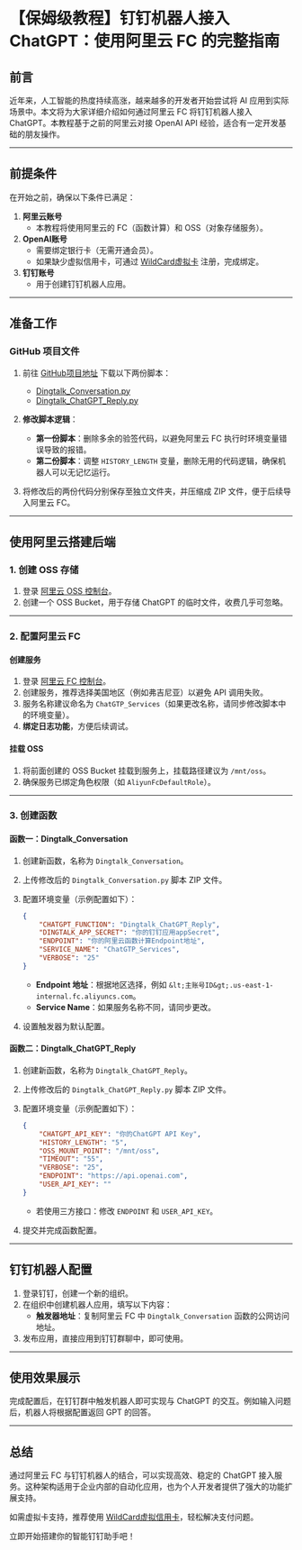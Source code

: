 
# 【保姆级教程】钉钉机器人接入 ChatGPT：使用阿里云 FC 的完整指南

## 前言

近年来，人工智能的热度持续高涨，越来越多的开发者开始尝试将 AI 应用到实际场景中。本文将为大家详细介绍如何通过阿里云 FC 将钉钉机器人接入 ChatGPT。本教程基于之前的阿里云对接 OpenAI API 经验，适合有一定开发基础的朋友操作。

---

## 前提条件

在开始之前，确保以下条件已满足：

1. **阿里云账号**
   - 本教程将使用阿里云的 FC（函数计算）和 OSS（对象存储服务）。
2. **OpenAI账号**
   - 需要绑定银行卡（无需开通会员）。
   - 如果缺少虚拟信用卡，可通过 [WildCard虚拟卡](https://bit.ly/bewildcard) 注册，完成绑定。
3. **钉钉账号**
   - 用于创建钉钉机器人应用。

---

## 准备工作

### GitHub 项目文件

1. 前往 [GitHub项目地址](https://github.com/cyoahs/Dingtalk-ChatGPT-Connector) 下载以下两份脚本：
   - [Dingtalk_Conversation.py](https://github.com/cyoahs/Dingtalk-ChatGPT-Connector/blob/main/Dingtalk_Conversation.py)
   - [Dingtalk_ChatGPT_Reply.py](https://github.com/cyoahs/Dingtalk-ChatGPT-Connector/blob/main/Dingtalk_ChatGPT_Reply.py)

2. **修改脚本逻辑**：
   - **第一份脚本**：删除多余的验签代码，以避免阿里云 FC 执行时环境变量错误导致的报错。
   - **第二份脚本**：调整 `HISTORY_LENGTH` 变量，删除无用的代码逻辑，确保机器人可以无记忆运行。

3. 将修改后的两份代码分别保存至独立文件夹，并压缩成 ZIP 文件，便于后续导入阿里云 FC。

---

## 使用阿里云搭建后端

### 1. 创建 OSS 存储

1. 登录 [阿里云 OSS 控制台](https://oss.console.aliyun.com/)。
2. 创建一个 OSS Bucket，用于存储 ChatGPT 的临时文件，收费几乎可忽略。

---

### 2. 配置阿里云 FC

#### 创建服务

1. 登录 [阿里云 FC 控制台](https://fcnext.console.aliyun.com/)。
2. 创建服务，推荐选择美国地区（例如弗吉尼亚）以避免 API 调用失败。
3. 服务名称建议命名为 `ChatGTP_Services`（如果更改名称，请同步修改脚本中的环境变量）。
4. **绑定日志功能**，方便后续调试。

#### 挂载 OSS

1. 将前面创建的 OSS Bucket 挂载到服务上，挂载路径建议为 `/mnt/oss`。
2. 确保服务已绑定角色权限（如 `AliyunFcDefaultRole`）。

---

### 3. 创建函数

#### 函数一：Dingtalk_Conversation

1. 创建新函数，名称为 `Dingtalk_Conversation`。
2. 上传修改后的 `Dingtalk_Conversation.py` 脚本 ZIP 文件。
3. 配置环境变量（示例配置如下）：
   ```json
   {
       "CHATGPT_FUNCTION": "Dingtalk_ChatGPT_Reply",
       "DINGTALK_APP_SECRET": "你的钉钉应用appSecret",
       "ENDPOINT": "你的阿里云函数计算Endpoint地址",
       "SERVICE_NAME": "ChatGTP_Services",
       "VERBOSE": "25"
   }
   ```
   - **Endpoint 地址**：根据地区选择，例如 `&lt;主账号ID&gt;.us-east-1-internal.fc.aliyuncs.com`。
   - **Service Name**：如果服务名称不同，请同步更改。

4. 设置触发器为默认配置。

#### 函数二：Dingtalk_ChatGPT_Reply

1. 创建新函数，名称为 `Dingtalk_ChatGPT_Reply`。
2. 上传修改后的 `Dingtalk_ChatGPT_Reply.py` 脚本 ZIP 文件。
3. 配置环境变量（示例配置如下）：
   ```json
   {
       "CHATGPT_API_KEY": "你的ChatGPT API Key",
       "HISTORY_LENGTH": "5",
       "OSS_MOUNT_POINT": "/mnt/oss",
       "TIMEOUT": "55",
       "VERBOSE": "25",
       "ENDPOINT": "https://api.openai.com",
       "USER_API_KEY": ""
   }
   ```
   - 若使用三方接口：修改 `ENDPOINT` 和 `USER_API_KEY`。

4. 提交并完成函数配置。

---

## 钉钉机器人配置

1. 登录钉钉，创建一个新的组织。
2. 在组织中创建机器人应用，填写以下内容：
   - **触发器地址**：复制阿里云 FC 中 `Dingtalk_Conversation` 函数的公网访问地址。
3. 发布应用，直接应用到钉钉群聊中，即可使用。

---

## 使用效果展示

完成配置后，在钉钉群中触发机器人即可实现与 ChatGPT 的交互。例如输入问题后，机器人将根据配置返回 GPT 的回答。

---

## 总结

通过阿里云 FC 与钉钉机器人的结合，可以实现高效、稳定的 ChatGPT 接入服务。这种架构适用于企业内部的自动化应用，也为个人开发者提供了强大的功能扩展支持。

如需虚拟卡支持，推荐使用 [WildCard虚拟信用卡](https://bit.ly/bewildcard)，轻松解决支付问题。

立即开始搭建你的智能钉钉助手吧！
